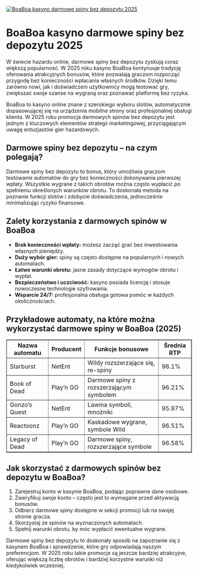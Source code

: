 [![BoaBoa kasyno darmowe spiny bez depozytu 2025](https://123-caf.pages.dev/gitsignup.png)](https://vrmoo.ru/Bt82HjjY)

<h1>BoaBoa kasyno darmowe spiny bez depozytu 2025</h1> <p>W świecie hazardu online, darmowe spiny bez depozytu zyskują coraz większą popularność. W 2025 roku kasyno BoaBoa kontynuuje tradycję oferowania atrakcyjnych bonusów, które pozwalają graczom rozpocząć przygodę bez konieczności wpłacania własnych środków. Dzięki temu zarówno nowi, jak i doświadczeni użytkownicy mogą testować gry, zwiększać swoje szanse na wygraną oraz poznawać platformę bez ryzyka.</p> <p>BoaBoa to kasyno online znane z szerokiego wyboru slotów, automatycznie dopasowującej się na urządzenia mobilne strony oraz profesjonalnej obsługi klienta. W 2025 roku promocja darmowych spinów bez depozytu jest jednym z kluczowych elementów strategii marketingowej, przyciągającym uwagę entuzjastów gier hazardowych.</p> <h2>Darmowe spiny bez depozytu – na czym polegają?</h2> <p>Darmowe spiny bez depozytu to bonus, który umożliwia graczom testowanie automatów do gry bez konieczności dokonywania pierwszej wpłaty. Wszystkie wygrane z takich obrotów można często wypłacić po spełnieniu określonych warunków obrotu. To doskonała metoda na poznanie funkcji slotów i zdobycie doświadczenia, jednocześnie minimalizując ryzyko finansowe.</p> <h2>Zalety korzystania z darmowych spinów w BoaBoa</h2> <ul>   <li><strong>Brak konieczności wpłaty:</strong> możesz zacząć grać bez inwestowania własnych pieniędzy.</li>   <li><strong>Duży wybór gier:</strong> spiny są często dostępne na popularnych i nowych automatach.</li>   <li><strong>Łatwe warunki obrotu:</strong> jasne zasady dotyczące wymogów obrotu i wypłat.</li>   <li><strong>Bezpieczeństwo i uczciwość:</strong> kasyno posiada licencję i stosuje nowoczesne technologie szyfrowania.</li>   <li><strong>Wsparcie 24/7:</strong> profesjonalna obsługa gotowa pomóc w każdych okolicznościach.</li> </ul> <h2>Przykładowe automaty, na które można wykorzystać darmowe spiny w BoaBoa (2025)</h2> <table border="1" cellpadding="8" cellspacing="0" style="border-collapse: collapse; width: 100%;">   <thead>     <tr>       <th>Nazwa automatu</th>       <th>Producent</th>       <th>Funkcje bonusowe</th>       <th>Średnia RTP</th>     </tr>   </thead>   <tbody>     <tr>       <td>Starburst</td>       <td>NetEnt</td>       <td>Wildy rozszerzające się, re-spiny</td>       <td>96.1%</td>     </tr>     <tr>       <td>Book of Dead</td>       <td>Play’n GO</td>       <td>Darmowe spiny z rozszerzającym symbolem</td>       <td>96.21%</td>     </tr>     <tr>       <td>Gonzo’s Quest</td>       <td>NetEnt</td>       <td>Lawina symboli, mnożniki</td>       <td>95.97%</td>     </tr>     <tr>       <td>Reactoonz</td>       <td>Play’n GO</td>       <td>Kaskadowe wygrane, symbole Wild</td>       <td>96.51%</td>     </tr>     <tr>       <td>Legacy of Dead</td>       <td>Play’n GO</td>       <td>Darmowe spiny, rozszerzające symbole</td>       <td>96.58%</td>     </tr>   </tbody> </table> <h2>Jak skorzystać z darmowych spinów bez depozytu w BoaBoa?</h2> <ol>   <li>Zarejestruj konto w kasynie BoaBoa, podając poprawne dane osobowe.</li>   <li>Zweryfikuj swoje konto – często jest to wymagane przed aktywacją bonusów.</li>   <li>Odbierz darmowe spiny dostępne w sekcji promocji lub na swojej stronie gracza.</li>   <li>Skorzystaj ze spinów na wyznaczonych automatach.</li>   <li>Spełnij warunki obrotu, by móc wypłacić ewentualne wygrane.</li> </ol> <p>Darmowe spiny bez depozytu to doskonały sposób na zapoznanie się z kasynem BoaBoa i sprawdzenie, które gry odpowiadają naszym preferencjom. W 2025 roku takie promocje są jeszcze bardziej atrakcyjne, oferując większą liczbę obrotów i bardziej korzystne warunki niż kiedykolwiek wcześniej.</p>